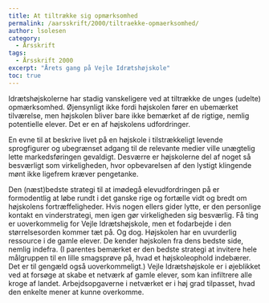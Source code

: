 ```yaml
---
title: At tiltrække sig opmærksomhed
permalink: /aarsskrift/2000/tiltraekke-opmaerksomhed/
author: lsolesen
category:
  - Årsskrift
tags:
  - Årsskrift 2000
excerpt: "Årets gang på Vejle Idrætshøjskole"
toc: true
---
```


Idrætshøjskolerne har stadig vanskeligere ved at tiltrække de unges (udelte) opmærksomhed. Øjensynligt ikke fordi højskolen fører en ubemærket tilværelse, men højskolen bliver bare ikke bemærket af de rigtige, nemlig potentielle elever. Det er en af højskolens udfordringer.

En evne til at beskrive livet på en højskole i tilstrækkeligt levende sprogfigurer og ubegrænset adgang til de relevante medier ville unægtelig lette markedsføringen gevaldigt. Desværre er højskolerne del af noget så besværligt som virkeligheden, hvor opbevarelsen af den lystigt klingende mønt ikke ligefrem kræver pengetanke.

Den (næst)bedste strategi til at imødegå elevudfordringen på er formodentlig at løbe rundt i det ganske rige og fortælle vidt og bredt om højskolens fortræffeligheder. Hvis nogen ellers gider lytte, er den personlige kontakt en vinderstrategi, men igen gør virkeligheden sig besværlig. Få ting er uoverkommelig for Vejle Idrætshøjskole, men et fodarbejde i den størrelsesorden kommer tæt på. Og dog. Højskolen har en uvurderlig ressource i de gamle elever. De kender højskolen fra dens bedste side, nemlig indefra. (I parentes bemærket er den bedste strategi at invitere hele målgruppen til en lille smagsprøve på, hvad et højskoleophold indebærer. Det er til gengæld også uoverkommeligt.) Vejle Idrætshøjskole er i øjeblikket ved at forsøge at skabe et netværk af gamle elever, som kan infiltrere alle kroge af landet. Arbejdsopgaverne i netværket er i høj grad tilpasset, hvad den enkelte mener at kunne overkomme.
